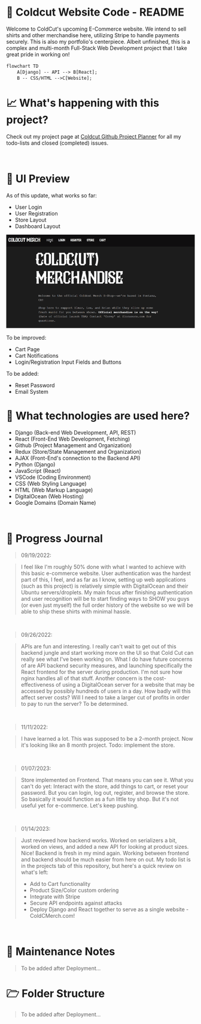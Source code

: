 # &#x1F4CC; Coldcut Website Code - README

Welcome to ColdCut's upcoming E-Commerce website. We intend to sell shirts and other merchandise here, utilizing Stripe to handle payments securely. This is also my portfolio's centerpiece. Albeit unfinished, this is a complex and multi-month Full-Stack Web Development project that I take great pride in working on!

```mermaid
flowchart TD
    A[Django] -- API --> B[React];
    B -- CSS/HTML -->C[Website];
```

# &#x1F4C8; What's happening with this project?

Check out my project page at [Coldcut Github Project Planner](https://github.com/users/CoreyWarren/projects/5) for all my todo-lists and closed (completed) issues.

<br>



# &#x1F4F1; UI Preview

As of this update, what works so far:

- User Login
- User Registration
- Store Layout
- Dashboard Layout

![](readme_img/preview.gif)

To be improved:

- Cart Page
- Cart Notifications
- Login/Registration Input Fields and Buttons 

To be added:

- Reset Password
- Email System


# &#x1F4D9; What technologies are used here?

- Django (Back-end Web Development, API, REST)
- React (Front-End Web Development, Fetching)
- Github (Project Management and Organization)
- Redux (Store/State Management and Organization)
- AJAX (Front-End's connection to the Backend API)
- Python (Django)
- JavaScript (React)
- VSCode (Coding Environment)
- CSS (Web Styling Language)
- HTML (Web Markup Language)
- DigitalOcean (Web Hosting)
- Google Domains (Domain Name)

<br>

# &#x1F4AC; Progress Journal

> 09/19/2022:

> I feel like I'm roughly 50% done with what I wanted to achieve with this basic e-commerce website. User authentication was the hardest part of this, I feel, and as far as I know, setting up web applications (such as this project) is relatively simple with DigitalOcean and their Ubuntu servers/droplets. My main focus after finishing authentication and user recognition will be to start finding ways to SHOW you guys (or even just myself) the full order history of the website so we will be able to ship these shirts with minimal hassle. 

<br>

> 09/26/2022:

> APIs are fun and interesting. I really can't wait to get out of this backend jungle and start working more on the UI so that Cold Cut can really see what I've been working on. What I do have future concerns of are API backend security measures, and launching specifically the React frontend for the server during production. I'm not sure how nginx handles all of that stuff. Another concern is the cost-effectiveness of using a DigitalOcean server for a website that may be accessed by possibly hundreds of users in a day. How badly will this affect server costs? Will I need to take a larger cut of profits in order to pay to run the server? To be determined.

<br>

> 11/11/2022:

> I have learned a lot. This was supposed to be a 2-month project. Now it's looking like an 8 month project. Todo: implement the store.

<br>

> 01/07/2023:

> Store implemented on Frontend. That means you can see it. What you can't do yet: Interact with the store, add things to cart, or reset your password. But you can login, log out, register, and browse the store. So basically it would function as a fun little toy shop. But it's not useful yet for e-commerce. Let's keep pushing.

<br>

> 01/14/2023:

> Just reviewed how backend works. Worked on serializers a bit, worked on views, and added a new API for looking at product sizes. Nice! Backend is fresh in my mind again. Working between frontend and backend should be much easier from here on out. My todo list is in the projects tab of this repository, but here's a quick review on what's left:
> - Add to Cart functionality
> - Product Size/Color custom ordering
> - Integrate with Stripe
> - Secure API endpoints against attacks
> - Deploy Django and React together to serve as a single website - ColdCMerch.com!

<br>

# &#x1F528; Maintenance Notes

> To be added after Deployment...

# &#x1F5C1; Folder Structure

> To be added after Deployment...
